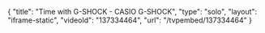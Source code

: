 {
    "title": "Time with G-SHOCK - CASIO G-SHOCK",
    "type": "solo",
    "layout": "iframe-static",
    "videoId": "137334464",
    "url": "\/tvpembed\/137334464"
}